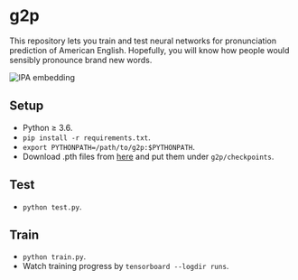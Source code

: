 # g2p
This repository lets you train and test neural networks for pronunciation prediction of American English. Hopefully, you will know how people would sensibly pronounce brand new words.

![IPA embedding](https://drive.google.com/uc?export=view&id=1zQ1clgjPFomzB8Jw9ovdEWWUYx1voIGq)

## Setup
* Python ≥ 3.6.
* ```pip install -r requirements.txt```.
* ```export PYTHONPATH=/path/to/g2p:$PYTHONPATH```.
* Download .pth files from [here](https://drive.google.com/drive/folders/1fyj9mBHauAuXW33mcol3J2RORFEMdHzr?usp=sharing) and put them under ```g2p/checkpoints```.

## Test
* ```python test.py```.

## Train
* ```python train.py```.
* Watch training progress by ```tensorboard --logdir runs```.
